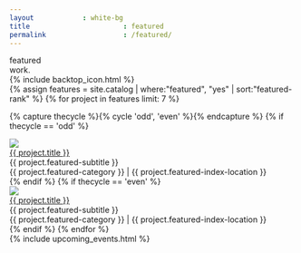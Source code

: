 ```yaml
---
layout            : white-bg
title 						: featured
permalink					: /featured/
---
```



<div class="hero-wrapper">
	<div class="page_wrapper page-title_wrapper">
		<div class="sec_wrapper clear">
			<div class="title-container">
				<div class="title" id="home">featured<br/>work.</div>
			</div>
		</div>
	</div>
	{% include backtop_icon.html %}
</div>

<div class="outer_wrapper">
{% assign features = site.catalog | where:"featured", "yes" | sort:"featured-rank" %}
{% for project in features limit: 7 %}

{% capture thecycle %}{% cycle 'odd', 'even' %}{% endcapture %}
		{% if thecycle == 'odd' %}
<!-- Template 1 -->
<div class="page_wrapper">
	<div class="sec_wrapper clear">
		<div class="some-image"><img src="{{ project.catalog-cover-image }}" /></div>
		<div class="some-text clear">
			<div class="some-text-inner">
				<div class="some-text-content">
					<div class="font_lz uppercase"><a href="{{ project.url }}" class="link">{{ project.title }}</a></div>
					<div class="font_size_med uppercase">{{ project.featured-subtitle }}</div>
					<div class="font_size_micro brand_color uppercase">{{ project.featured-category }} | {{ project.featured-index-location }}</div>
				</div>
			</div>
		</div>
	</div>
</div>
<!-- # Template 1 -->
{% endif %}
{% if thecycle == 'even' %}
<!-- Template 2 -->
<div class="page_wrapper">
	<div class="sec_wrapper clear">
		<div class="some-image some-image-option"><img src="{{ project.catalog-cover-image }}" /></div>
		<div class="some-text some-text-option clear">
			<div class="some-text-inner">
				<div class="some-text-content">
					<div class="font_lz uppercase"><a href="{{ project.url }}" class="link">{{ project.title }}</a></div>
					<div class="font_size_med uppercase">{{ project.featured-subtitle }}</div>
					<div class="font_size_micro brand_color uppercase">{{ project.featured-category }} | {{ project.featured-index-location }}</div>
				</div>
			</div>
		</div>
	</div>
</div>
<!-- # Template 2 -->
{% endif %}
{% endfor %}

</div>
{% include upcoming_events.html %}